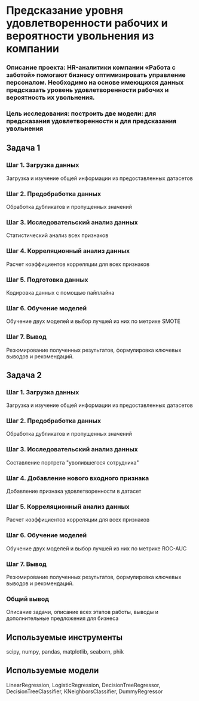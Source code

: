 # Предсказание уровня удовлетворенности рабочих и вероятности увольнения из компании
### Описание проекта: HR-аналитики компании «Работа с заботой» помогают бизнесу оптимизировать управление персоналом. Необходимо на основе имеющихся данных предсказать уровень удовлетворенности рабочих и вероятность их увольнения.
### Цель исследования: построить две модели: для предсказания удовлетворенности и для предсказания увольнения

## Задача 1

### Шаг 1. Загрузка данных
Загрузка и изучение общей информации из предоставленных датасетов

### Шаг 2. Предобработка данных
Обработка дубликатов и пропущенных значений

### Шаг 3. Исследовательский анализ данных
Статистический анализ всех признаков

### Шаг 4. Корреляционный анализ данных
Расчет коэффициентов корреляции для всех признаков

### Шаг 5. Подготовка данных
Кодировка данных с помощью пайплайна

### Шаг 6. Обучение моделей
Обучение двух моделей и выбор лучшей из них по метрике SMOTE

### Шаг 7. Вывод
Резюмирование полученных результатов, формулировка ключевых выводов и рекомендаций.

## Задача 2

### Шаг 1. Загрузка данных
Загрузка и изучение общей информации из предоставленных датасетов

### Шаг 2. Предобработка данных
Обработка дубликатов и пропущенных значений

### Шаг 3. Исследовательский анализ данных
Составление портрета "уволившегося сотрудника"

### Шаг 4. Добавление нового входного признака
Добавление признака удовлетворенности в датасет

### Шаг 5. Корреляционный анализ данных
Расчет коэффициентов корреляции для всех признаков

### Шаг 6. Обучение моделей
Обучение двух моделей и выбор лучшей из них по метрике ROC-AUC

### Шаг 7. Вывод
Резюмирование полученных результатов, формулировка ключевых выводов и рекомендаций.

### Общий вывод
Описание задачи, описание всех этапов работы, выводы и дополнительные предложения для бизнеса

## Используемые инструменты
scipy, numpy, pandas, matplotlib, seaborn, phik
## Используемые модели
LinearRegression, LogisticRegression, DecisionTreeRegressor, DecisionTreeClassifier, KNeighborsClassifier, DummyRegressor
